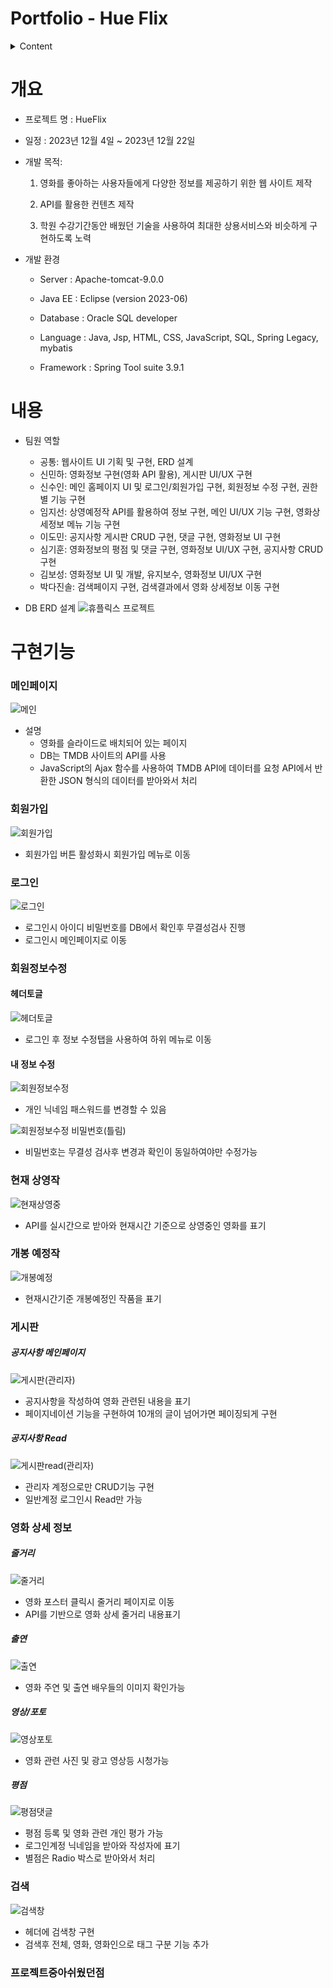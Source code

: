 # **Portfolio - Hue Flix**

<details>
  <summary>
    Content
  </summary>


  - [ 개요](#개요)
  - [ 내용](#내용)
  - [ 구현기능](#구현기능)
  - [ 프로젝트중아쉬웠던점](#프로젝트중아쉬웠던점)
</details>


# **개요**
- 프로젝트 명 : HueFlix

- 일정 : 2023년 12월 4일 ~ 2023년 12월 22일

- 개발 목적: 

  1. 영화를 좋아하는 사용자들에게 다양한 정보를 제공하기 위한 
웹 사이트 제작

  2. API를 활용한 컨텐츠 제작

  3. 학원 수강기간동안 배웠던 기술을 사용하여 최대한 상용서비스와
 비슷하게 구현하도록 노력

- 개발 환경
    - Server : Apache-tomcat-9.0.0

    - Java EE : Eclipse (version 2023-06)

    - Database : Oracle SQL developer

    - Language : Java, Jsp, HTML, CSS, JavaScript, SQL, Spring Legacy, mybatis

    - Framework : Spring Tool suite 3.9.1


# 내용
- 팀원 역할
    - 공통: 웹사이트 UI 기획 및 구현, ERD 설계
    - 신민하: 영화정보 구현(영화 API 활용), 게시판 UI/UX 구현
    - 신수인: 메인 홈페이지 UI 및 로그인/회원가입 구현, 회원정보 수정
       구현, 권한별 기능 구현
    - 임지선: 상영예정작 API를 활용하여 정보 구현, 메인 UI/UX 기능
 구현, 영화상세정보 메뉴 기능 구현
    - 이도민: 공지사항 게시판 CRUD 구현, 댓글 구현, 영화정보 UI 구현
    - 심기훈: 영화정보의 평점 및 댓글 구현, 영화정보 UI/UX 구현,
 공지사항 CRUD 구현
    - 김보성: 영화정보 UI 및 개발, 유지보수, 영화정보 UI/UX 구현
    - 박다진솔: 검색페이지 구현, 검색결과에서 영화 상세정보 이동 구현

- DB ERD 설계
![휴플릭스 프로젝트](https://github.com/Skh20/HueFlix/assets/148019116/c9e9d2e3-d852-4715-8fd1-4c4f36589843)


# 구현기능

### 메인페이지
![메인](https://github.com/Skh20/HueFlix/assets/148019116/d793e717-006e-4cb4-93c6-10656077d9ca)

- 설명
    - 영화를 슬라이드로 배치되어 있는 페이지 
    - DB는 TMDB 사이트의 API를 사용
    - JavaScript의 Ajax 함수를 사용하여 TMDB API에 데이터를 요청
    API에서 반환한 JSON 형식의 데이터를 받아와서 처리

### 회원가입
![회원가입](https://github.com/Skh20/HueFlix/assets/148019116/d3836992-499b-4780-95af-49b3bb8af9d3)

- 회원가입 버튼 활성화시 회원가입 메뉴로 이동


### 로그인
![로그인](https://github.com/Skh20/HueFlix/assets/148019116/01745834-7e76-481c-8447-99a9d30810f1)

- 로그인시 아이디 비밀번호를 DB에서 확인후 무결성검사 진행
- 로그인시 메인페이지로 이동

### 회원정보수정

#### 헤더토글
![헤더토글](https://github.com/Skh20/HueFlix/assets/148019116/2e22ef44-c5fc-4bc3-8d82-d7394f498f83)

- 로그인 후 정보 수정탭을 사용하여 하위 메뉴로 이동

#### 내 정보 수정
![회원정보수정](https://github.com/Skh20/HueFlix/assets/148019116/749a0a9a-653a-4660-8e8e-ff11231a60d6)

- 개인 닉네임 패스워드를 변경할 수 있음

![회원정보수정 비밀번호(틀림)](https://github.com/Skh20/HueFlix/assets/148019116/b98f1d7c-70d4-4479-8f76-5d5ffa0a18a0)

- 비밀번호는 무결성 검사후 변경과 확인이 동일하여야만 수정가능

### 현재 상영작

![현재상영중](https://github.com/Skh20/HueFlix/assets/148019116/2dad1ee8-be22-45d8-90a1-cad03004b9e5)

- API를 실시간으로 받아와 현재시간 기준으로 상영중인 영화를 표기

### 개봉 예정작

![개봉예정](https://github.com/Skh20/HueFlix/assets/148019116/25de0220-1ede-49ea-b9f6-dee9b89c5509)
- 현재시간기준 개봉예정인 작품을 표기

### 게시판
##### 공지사항 메인페이지
![게시판(관리자)](https://github.com/Skh20/HueFlix/assets/148019116/d9b8c8bd-f00b-4989-9c6f-b048f0012ed8)
- 공지사항을 작성하여 영화 관련된 내용을 표기
- 페이지네이션 기능을 구현하여 10개의 글이 넘어가면 
  페이징되게 구현

##### 공지사항 Read
![게시판read(관리자)](https://github.com/Skh20/HueFlix/assets/148019116/5ea6ee87-8772-42d2-880e-65d0e0602f59)
- 관리자 계정으로만 CRUD기능 구현
- 일반계정 로그인시 Read만 가능

### 영화 상세 정보
##### 줄거리
![줄거리](https://github.com/Skh20/HueFlix/assets/148019116/96dc5ac2-c3ca-41a4-bf4b-5b458b096871)
- 영화 포스터 클릭시 줄거리 페이지로 이동
- API를 기반으로 영화 상세 줄거리 내용표기

##### 출연
![출연](https://github.com/Skh20/HueFlix/assets/148019116/316a8e2c-70d2-4823-aa42-ed16416f0bac)
- 영화 주연 및 출연 배우들의 이미지 확인가능

##### 영상/포토
![영상포토](https://github.com/Skh20/HueFlix/assets/148019116/3a8109c6-a727-42ba-9e21-f2291f9208e1)
- 영화 관련 사진 및 광고 영상등 시청가능

##### 평점
![평점댓글](https://github.com/Skh20/HueFlix/assets/148019116/408da72f-e7ac-4b10-ba0f-709d70755621)
- 평점 등록 및 영화 관련 개인 평가 가능
- 로그인계정 닉네임을 받아와 작성자에 표기
- 별점은 Radio 박스로 받아와서 처리

### 검색
![검색창](https://github.com/Skh20/HueFlix/assets/148019116/468e181c-564e-4377-b9ae-70304eaa804a)
- 헤더에 검색창 구현
- 검색후 전체, 영화, 영화인으로 태그 구분 기능 추가

### 프로젝트중아쉬웠던점
